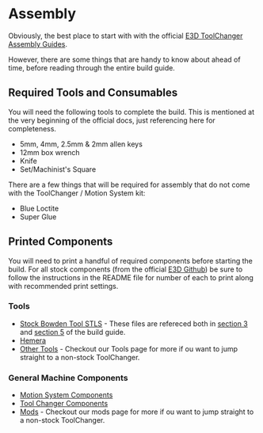 # Assembly

Obviously, the best place to start with with the official [E3D ToolChanger Assembly Guides](https://e3d-online.dozuki.com/c/ToolChanger_and_Motion_System_Assembly_Guides).

However, there are some things that are handy to know about ahead of time, before reading through the entire build guide. 

## Required Tools and Consumables

You will need the following tools to complete the build. This is mentioned at the very beginning of the official docs, just referencing here for completeness.

- 5mm, 4mm, 2.5mm & 2mm allen keys
- 12mm box wrench
- Knife
- Set/Machinist's Square

There are a few things that will be required for assembly that do not come with the ToolChanger / Motion System kit:

- Blue Loctite
- Super Glue

## Printed Components

You will need to print a handful of required components before starting the build. For all stock components (from the official [E3D Github](https://github.com/e3donline)) be sure to follow the instructions in the README file for number of each to print along with recommended print settings.

### Tools

- [Stock Bowden Tool STLS](https://github.com/e3donline/ToolChanger/tree/master/V6%20Tool/STLs) - These files are refereced both in [section 3](https://e3d-online.dozuki.com/Guide/03+-+V6+Bowden+Tool+Assembly./103?lang=en) and [section 5](https://e3d-online.dozuki.com/Guide/05+-+V6+Bowden+Tool+&+Dock+Installation./109?lang=en) of the build guide. 
- [Hemera](https://www.thingiverse.com/thing:4008778)
- [Other Tools](Tools.md) - Checkout our Tools page for more if ou want to jump straight to a non-stock ToolChanger.

### General Machine Components

- [Motion System Components](https://github.com/e3donline/ToolChanger/tree/master/V6%20Tool/STLs)
- [Tool Changer Components](https://github.com/e3donline/ToolChanger/tree/master/STLs)
- [Mods](Mods.md) - Checkout our mods page for more if ou want to jump straight to a non-stock ToolChanger.
 


